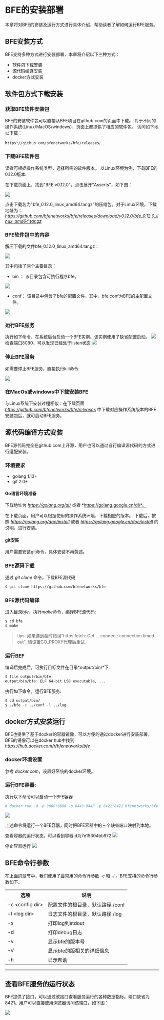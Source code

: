 # BFE的安装部署
本章将对BFE的安装及运行方式进行具体介绍，帮助读者了解如何运行BFE服务。

## BFE安装方式
BFE支持多种方式进行安装部署，本章将介绍以下三种方式：
* 软件包下载安装
* 源代码编译安装
* docker方式安装

## 软件包方式下载安装

### 获取BFE软件安装包
BFE的安装软件包可以直接从BFE项目在github.com的页面中下载。
对于不同的操作系统(Linux/MacOS/windows)，页面上都提供了相应的软件包。
访问如下地址下载：

    https://github.com/bfenetworks/bfe/releases。

### 下载BFE软件包
读者可根据操作系统类型，选择所需的软件版本。
以Linux环境为例，下载BFE的0.12.0版本:

在下载页面上，找到"BFE v0.12.0"，点击展开“Asserts”，如下图：

![](img/v0120_assert.png)

点击下载名为"bfe_0.12.0_linux_amd64.tar.gz"的压缩包。对于Linux环境，下载地址为： *https://github.com/bfenetworks/bfe/releases/download/v0.12.0/bfe_0.12.0_linux_amd64.tar.gz*

### BFE软件包中的内容

解压下载的文件bfe_0.12.0_linux_amd64.tar.gz：

![](img/v0120_files.png)

其中包括了两个主要目录：
* bin ： 该目录包含可执行程序bfe。

![](img/v0120_file_bin.png)

* conf： 该目录中包含了bfe的配置文件。其中，bfe.conf为BFE的主配置文件。

![](img/v0120_file_conf.png)

### 运行BFE服务

执行如下命令，在系统后台启动一个BFE实例。该实例使用了缺省配置启动。
![](img/v0120_run.png)
检查端口8080，可以发现已经处于listen状态
![](img/v0120_port.png)

### 停止BFE服务

如需要停止BFE服务，直接执行kill命令: 

![](img/v0120_kill.png)

### 在MacOs或windows中下载安装BFE
与Linux系统下安装过程相似：在下载页面 *https://github.com/bfenetworks/bfe/releases* 中下载对应操作系统版本的BFE安装包后，就可启动BFE服务。


## 源代码编译方式安装
BFE源代码完全在github.com上开源，用户也可以通过自行编译源代码的方式进行适配安装。

### 环境要求
- golang 1.13+
- git 2.0+

#### Go语言环境准备
下载地址为 *https://golang.org/dl/* 或者 *https://golang.google.cn/dl/*。

在下载页面，用户可以根据使用的操作系统环境，下载相应的版本。
下载后，按照 *https://golang.org/doc/install* 或者 *https://golang.google.cn/doc/install* 的说明，进行安装。

#### git安装
用户需要安装git命令，具体安装不再赘述。

### BFE源码下载
通过 *git clone* 命令，下载BFE源代码
```bash
$ git clone https://github.com/bfenetworks/bfe
```

### BFE源代码编译
进入目录*bfe*，执行*make*命令，编译BFE源代码:

```bash
$ cd bfe
$ make
```

> tips: 如果遇到超时错误"https fetch: Get ... connect: connection timed out", 请设置GO_PROXY代理后重试.

### 运行BEF
编译后完成后，可执行目标文件在目录*output/bin/*下:

```bash
$ file output/bin/bfe
output/bin/bfe: ELF 64-bit LSB executable, ...
```

执行如下命令，运行BFE服务:

```bash
$ cd output/bin/
$ ./bfe -c ../conf -l ../log
```

## docker方式安装运行
BFE也提供了基于docker的容器镜像，可以方便的通过docker进行安装部署。
BFE的镜像可以在docker hub中找到 *https://hub.docker.com/r/bfenetworks/bfe*

### docker环境设置
参考 *docker.com*，设置好系统的docker环境。

### 运行BFE容器:
执行以下命令可以启动一个BFE容器
```bash
# docker run -d -p 8080:8080 -p 8443:8443 -p 8421:8421 bfenetworks/bfe
```
![](img/docker_run.png)

上述命令将运行一个BFE容器，同时把BFE容器中的三个缺省端口映射到本地。

查看容器的运行状态，可以看到容器id为7e15304bb972
![](img/docker_ps.png)

停止容器运行
![](img/docker_stop.png)


## BFE命令行参数

在上面的章节中，我们使用了最常用的命令行参数 *-c* 和 *-l* 。BFE支持的命令行参数如下。

|选项|说明|
|---|----|
|-c \<config dir>   |配置文件的根目录，默认路径./conf   |
|-l \<log dir>      |日志文件的根目录，默认路径./log    |
|-s                 |打印log到stdout                |
|-d                 |打印debug日志                  |
|-v                 |显示bfe的版本号                 |
|-V                 |显示bfe的版相关的详细信息        |
|-h                 |显示帮助                       |
---


## 查看BFE服务的运行状态

BFE提供了接口，可以通过改接口查看服务运行的各种数据指标。端口缺省为8421。用户可以直接使用浏览器访问该端口，如下图：

![](img/v0120_monitor.png)


